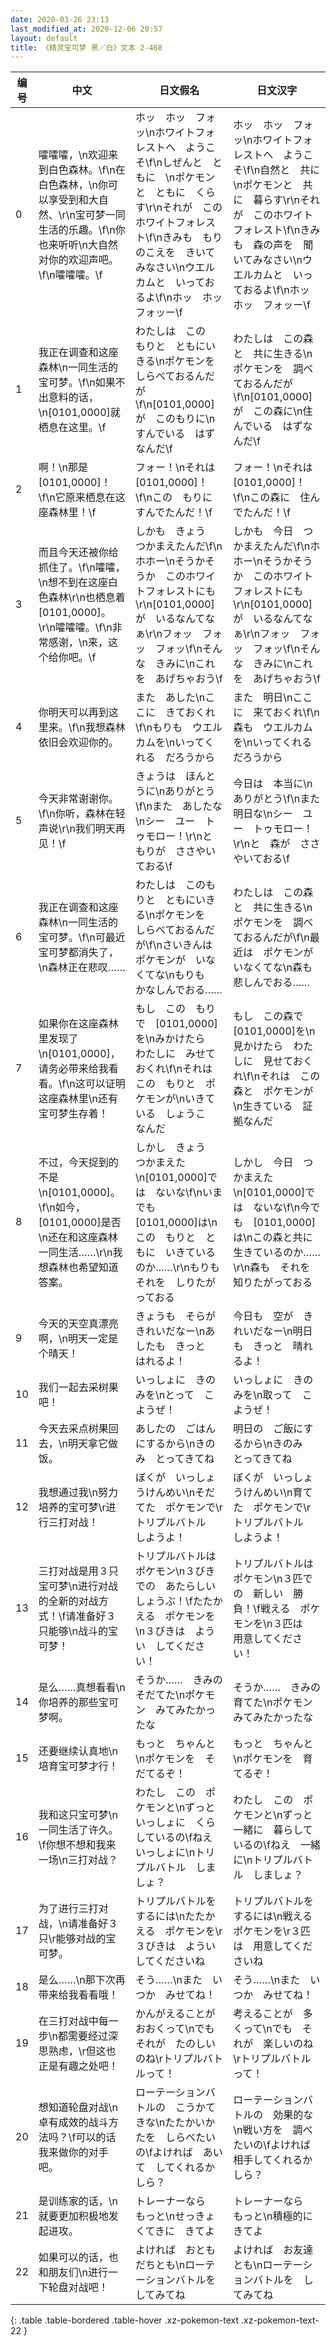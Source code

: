 ```yaml
---
date: 2020-03-26 23:13
last_modified_at: 2020-12-06 20:57
layout: default
title: 《精灵宝可梦 黑／白》文本 2-468
---
```

| 编号 | 中文 | 日文假名 | 日文汉字 |
| ---- | ---- | ---- | --- |
| 0 | 嚯嚯嚯，\n欢迎来到白色森林。\f\n在白色森林，\n你可以享受到和大自然、\r\n宝可梦一同生活的乐趣。\f\n你也来听听\n大自然对你的欢迎声吧。\f\n嚯嚯嚯。\f | ホッ　ホッ　フォッ\nホワイトフォレストへ　ようこそ\f\nしぜんと　ともに　\nポケモンと　ともに　くらす\r\nそれが　このホワイトフォレスト\f\nきみも　もりのこえを　きいてみなさい\nウエルカムと　いっておるよ\f\nホッ　ホッ　フォッー\f | ホッ　ホッ　フォッ\nホワイトフォレストへ　ようこそ\f\n自然と　共に　\nポケモンと　共に　暮らす\r\nそれが　このホワイトフォレスト\f\nきみも　森の声を　聞いてみなさい\nウエルカムと　いっておるよ\f\nホッ　ホッ　フォッー\f |
| 1 | 我正在调查和这座森林\n一同生活的宝可梦。\f\n如果不出意料的话，\n[0101,0000]就栖息在这里。\f | わたしは　この　もりと　ともにいきる\nポケモンを　しらべておるんだが\f\n[0101,0000]が　このもりに\nすんでいる　はずなんだ\f | わたしは　この森と　共に生きる\nポケモンを　調べておるんだが\f\n[0101,0000]が　この森に\n住んでいる　はずなんだ\f |
| 2 | 啊！\n那是[0101,0000]！\f\n它原来栖息在这座森林里！\f | フォー！\nそれは　[0101,0000]！\f\nこの　もりに　すんでたんだ！\f | フォー！\nそれは　[0101,0000]！\f\nこの森に　住んでたんだ！\f |
| 3 | 而且今天还被你给抓住了。\f\n嚯嚯，\n想不到在这座白色森林\r\n也栖息着[0101,0000]。\r\n嚯嚯嚯。\f\n非常感谢，\n来，这个给你吧。\f | しかも　きょう　つかまえたんだ\f\nホホー\nそうかそうか　このホワイトフォレストにも\r\n[0101,0000]が　いるなんてなぁ\r\nフォッ　フォッ　フォッ\f\nそんな　きみに\nこれを　あげちゃおう\f | しかも　今日　つかまえたんだ\f\nホホー\nそうかそうか　このホワイトフォレストにも\r\n[0101,0000]が　いるなんてなぁ\r\nフォッ　フォッ　フォッ\f\nそんな　きみに\nこれを　あげちゃおう\f |
| 4 | 你明天可以再到这里来。\f\n我想森林依旧会欢迎你的。 | また　あした\nここに　きておくれ\f\nもりも　ウエルカムを\nいってくれる　だろうから | また　明日\nここに　来ておくれ\f\n森も　ウエルカムを\nいってくれる　だろうから |
| 5 | 今天非常谢谢你。\f\n你听，森林在轻声说\r\n我们明天再见！\f | きょうは　ほんとうに\nありがとう\f\nまた　あしたな\nシー　ユー　トゥモロー！\r\nと　もりが　ささやいておる\f | 今日は　本当に\nありがとう\f\nまた　明日な\nシー　ユー　トゥモロー！\r\nと　森が　ささやいておる\f |
| 6 | 我正在调查和这座森林\n一同生活的宝可梦。\f\n可最近宝可梦都消失了，\n森林正在悲叹…… | わたしは　このもりと　ともにいきる\nポケモンを　しらべておるんだが\f\nさいきんは　ポケモンが　いなくてな\nもりも　かなしんでおる…… | わたしは　この森と　共に生きる\nポケモンを　調べておるんだが\f\n最近は　ポケモンが　いなくてな\n森も　悲しんでおる…… |
| 7 | 如果你在这座森林里发现了\n[0101,0000]，请务必带来给我看看。\f\n这可以证明这座森林里\n还有宝可梦生存着！ | もし　この　もりで　[0101,0000]を\nみかけたら　わたしに　みせておくれ\f\nそれは　この　もりと　ポケモンが\nいきている　しょうこ　なんだ | もし　この森で　[0101,0000]を\n見かけたら　わたしに　見せておくれ\f\nそれは　この森と　ポケモンが\n生きている　証拠なんだ |
| 8 | 不过，今天捉到的不是\n[0101,0000]。\f\n如今，[0101,0000]是否\n还在和这座森林一同生活……\r\n我想森林也希望知道答案。 | しかし　きょう　つかまえた\n[0101,0000]では　ないな\f\nいまでも　[0101,0000]は\nこの　もりと　ともに　いきているのか……\r\nもりも　それを　しりたがっておる | しかし　今日　つかまえた\n[0101,0000]では　ないな\f\n今でも　[0101,0000]は\nこの森と共に　生きているのか……\r\n森も　それを　知りたがっておる |
| 9 | 今天的天空真漂亮啊，\n明天一定是个晴天！ | きょうも　そらが　きれいだなー\nあしたも　きっと　はれるよ！ | 今日も　空が　きれいだなー\n明日も　きっと　晴れるよ！ |
| 10 | 我们一起去采树果吧！ | いっしょに　きのみを\nとって　こようぜ！ | いっしょに　きのみを\n取って　こようぜ！ |
| 11 | 今天去采点树果回去，\n明天拿它做饭。 | あしたの　ごはんにするから\nきのみ　とってきてね | 明日の　ご飯にするから\nきのみ　とってきてね |
| 12 | 我想通过我\n努力培养的宝可梦\r进行三打对战！ | ぼくが　いっしょうけんめい\nそだてた　ポケモンで\rトリプルバトル　しようよ！ | ぼくが　いっしょうけんめい\n育てた　ポケモンで\rトリプルバトル　しようよ！ |
| 13 | 三打对战是用３只宝可梦\n进行对战的全新的对战方式！\f请准备好３只能够\n战斗的宝可梦！ | トリプルバトルは　ポケモン\n３びきでの　あたらしい　しょうぶ！\fたたかえる　ポケモンを\n３びきは　ようい　してください！ | トリプルバトルは　ポケモン\n３匹での　新しい　勝負！\f戦える　ポケモンを\n３匹は　用意してください！ |
| 14 | 是么……真想看看\n你培养的那些宝可梦啊。 | そうか……　きみの　そだてた\nポケモン　みてみたかったな | そうか……　きみの　育てた\nポケモン　みてみたかったな |
| 15 | 还要继续认真地\n培育宝可梦才行！ | もっと　ちゃんと\nポケモンを　そだてるぞ！ | もっと　ちゃんと\nポケモンを　育てるぞ！ |
| 16 | 我和这只宝可梦\n一同生活了许久。\f你想不想和我来一场\n三打对战？ | わたし　この　ポケモンと\nずっと　いっしょに　くらしているの\fねえ　いっしょに\nトリプルバトル　しましょ？ | わたし　この　ポケモンと\nずっと　一緒に　暮らしているの\fねえ　一緒に\nトリプルバトル　しましょ？ |
| 17 | 为了进行三打对战，\n请准备好３只\r能够对战的宝可梦。 | トリプルバトルを　するには\nたたかえる　ポケモンを\r３びきは　ようい　してくださいね | トリプルバトルを　するには\n戦える　ポケモンを\r３匹は　用意してくださいね |
| 18 | 是么……\n那下次再带来给我看看哦！ | そう……\nまた　いつか　みせてね！ | そう……\nまた　いつか　みせてね！ |
| 19 | 在三打对战中每一步\n都需要经过深思熟虑，\r但这也正是有趣之处吧！ | かんがえることが　おおくって\nでも　それが　たのしいのね\rトリプルバトルって！ | 考えることが　多くって\nでも　それが　楽しいのね\rトリプルバトルって！ |
| 20 | 想知道轮盘对战\n卓有成效的战斗方法吗？\f可以的话我来做你的对手吧。 | ローテーションバトルの　こうかてきな\nたたかいかたを　しらべたいの\fよければ　あいて　してくれるかしら？ | ローテーションバトルの　効果的な\n戦い方を　調べたいの\fよければ　相手してくれるかしら？ |
| 21 | 是训练家的话，\n就要更加积极地发起进攻。 | トレーナーなら　もっと\nせっきょくてきに　きてよ | トレーナーなら　もっと\n積極的に　きてよ |
| 22 | 如果可以的话，也和朋友们\n进行一下轮盘对战吧！ | よければ　おともだちとも\nローテーションバトルを　してみてね | よければ　お友達とも\nローテーションバトルを　してみてね |
{: .table .table-bordered .table-hover .xz-pokemon-text .xz-pokemon-text-22 }